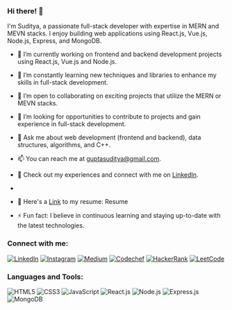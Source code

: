 ### Hi there! 👋

I'm Suditya, a passionate full-stack developer with expertise in MERN and MEVN stacks. I enjoy building web applications using React.js, Vue.js, Node.js, Express, and MongoDB.

- 🔭 I’m currently working on frontend and backend development projects using React.js, Vue.js and Node.js.

- 🌱 I’m constantly learning new techniques and libraries to enhance my skills in full-stack development.

- 👯 I’m open to collaborating on exciting projects that utilize the MERN or MEVN stacks.

- 🤝 I’m looking for opportunities to contribute to projects and gain experience in full-stack development.

- 💬 Ask me about web development (frontend and backend), data structures, algorithms, and C++.

- 📫 You can reach me at [guptasuditya@gmail.com](mailto:guptasuditya@gmail.com).

- 📄 Check out my experiences and connect with me on [LinkedIn](https://www.linkedin.com/in/sudityagupta/).
- 
- 📃 Here's a [Link](https://drive.google.com/file/d/1RkxRy7DAgUek83BHiFMpTU2iO2wKQGMX/view?usp=sharing) to my resume: Resume

- ⚡ Fun fact: I believe in continuous learning and staying up-to-date with the latest technologies.

### Connect with me:

[![LinkedIn](https://img.shields.io/badge/LinkedIn-sudityagupta-blue)](https://linkedin.com/in/sudityagupta)
[![Instagram](https://img.shields.io/badge/Instagram-guptasuditya-red)](https://instagram.com/guptasuditya)
[![Medium](https://img.shields.io/badge/Medium-@guptasuditya-green)](https://medium.com/@guptasuditya)
[![Codechef](https://img.shields.io/badge/Codechef-suditya22coder-brown)](https://www.codechef.com/users/suditya22coder)
[![HackerRank](https://img.shields.io/badge/HackerRank-guptasuditya-yellow)](https://www.hackerrank.com/guptasuditya)
[![LeetCode](https://img.shields.io/badge/LeetCode-guptasuditya-lightgrey)](https://www.leetcode.com/guptasuditya)

### Languages and Tools:

![HTML5](https://img.shields.io/badge/HTML5-E34F26?logo=html5&logoColor=white&style=flat)
![CSS3](https://img.shields.io/badge/CSS3-1572B6?logo=css3&logoColor=white&style=flat)
![JavaScript](https://img.shields.io/badge/JavaScript-F7DF1E?logo=javascript&logoColor=black&style=flat)
![React.js](https://img.shields.io/badge/React.js-61DAFB?logo=react&logoColor=black&style=flat)
![Node.js](https://img.shields.io/badge/Node.js-339933?logo=node.js&logoColor=white&style=flat)
![Express.js](https://img.shields.io/badge/Express.js-000000?logo=express&logoColor=white&style=flat)
![MongoDB](https://img.shields.io/badge/MongoDB-47A248?logo=mongodb&logoColor=white&style=flat)
